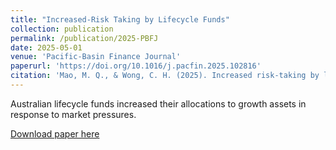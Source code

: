 ```yaml
---
title: "Increased-Risk Taking by Lifecycle Funds"
collection: publication
permalink: /publication/2025-PBFJ
date: 2025-05-01
venue: 'Pacific-Basin Finance Journal'
paperurl: 'https://doi.org/10.1016/j.pacfin.2025.102816'
citation: 'Mao, M. Q., & Wong, C. H. (2025). Increased risk-taking by lifecycle funds. Pacific-Basin Finance Journal, 102816.'
---
```


Australian lifecycle funds increased their allocations to growth assets in response to market pressures.

[Download paper here](https://doi.org/10.1016/j.pacfin.2025.102816)

